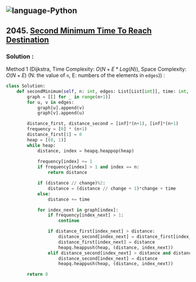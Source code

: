 ![language-Python](https://img.shields.io/badge/Python-ffd43b?style=for-the-badge&logo=PYTHON)
---

## 2045. [Second Minimum Time To Reach Destination](https://leetcode.com/problems/second-minimum-time-to-reach-destination)

### Solution :

Method 1 (Dijkstra, Time Complexity: $O(N+E*Log(N))$, Space Complexity: $O(N+E)$ (N: the value of `n`, E: numbers of the elements in `edges`)) :
```python
class Solution:
    def secondMinimum(self, n: int, edges: List[List[int]], time: int, change: int) -> int:
        graph = [[] for _ in range(n+1)]
        for u, v in edges:
            graph[u].append(v)
            graph[v].append(u)

        distance_first, distance_second = [inf]*(n+1), [inf]*(n+1)
        frequency = [0] * (n+1)
        distance_first[1] = 0
        heap = [(0, 1)]
        while heap:
            distance, index = heapq.heappop(heap)
            
            frequency[index] += 1
            if frequency[index] > 1 and index == n:
                return distance

            if (distance // change)%2:
                distance = (distance // change + 1)*change + time
            else:
                distance += time

            for index_next in graph[index]:
                if frequency[index_next] > 1:
                    continue

                if distance_first[index_next] > distance:
                    distance_second[index_next] = distance_first[index_next]
                    distance_first[index_next] = distance
                    heapq.heappush(heap, (distance, index_next))
                elif distance_second[index_next] > distance and distance_first[index_next] != distance:
                    distance_second[index_next] = distance
                    heapq.heappush(heap, (distance, index_next))

        return 0
```
